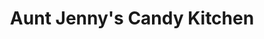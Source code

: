 ---
title: "Aunt Jenny's Candy Kitchen"
url: /wisconsin-dells/aunt-jennys-candy-kitchen/
shop: confectionery
---